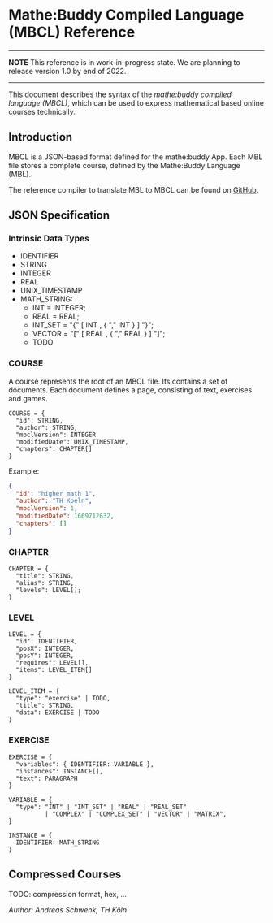 # Mathe:Buddy Compiled Language (MBCL) Reference

<!-- start-for-website -->

---

**NOTE**
This reference is in work-in-progress state. We are planning to release version 1.0 by end of 2022.

---

This document describes the syntax of the _mathe:buddy compiled language (MBCL)_,
which can be used to express mathematical based online courses technically.

## Introduction

MBCL is a JSON-based format defined for the mathe:buddy App.
Each MBL file stores a complete course, defined by the Mathe:Buddy Language (MBL).

The reference compiler to translate MBL to MBCL can be found on [GitHub](https://github.com/mathebuddy/mathebuddy-compiler.git).

## JSON Specification

### Intrinsic Data Types

- IDENTIFIER
- STRING
- INTEGER
- REAL
- UNIX_TIMESTAMP
- MATH_STRING:
  - INT = INTEGER;
  - REAL = REAL;
  - INT_SET = "{" [ INT , { "," INT } ] "}";
  - VECTOR = "[" [ REAL , { "," REAL } ] "]";
  - TODO

### COURSE

A course represents the root of an MBCL file.
Its contains a set of documents.
Each document defines a page, consisting of text, exercises and games.

```
COURSE = {
  "id": STRING,
  "author": STRING,
  "mbclVersion": INTEGER
  "modifiedDate": UNIX_TIMESTAMP,
  "chapters": CHAPTER[]
}
```

Example:

```json
{
  "id": "higher math 1",
  "author": "TH Koeln",
  "mbclVersion": 1,
  "modifiedDate": 1669712632,
  "chapters": []
}
```

### CHAPTER

```
CHAPTER = {
  "title": STRING,
  "alias": STRING,
  "levels": LEVEL[];
}
```

### LEVEL

```
LEVEL = {
  "id": IDENTIFIER,
  "posX": INTEGER,
  "posY": INTEGER,
  "requires": LEVEL[],
  "items": LEVEL_ITEM[]
}
```

```
LEVEL_ITEM = {
  "type": "exercise" | TODO,
  "title": STRING,
  "data": EXERCISE | TODO
}
```

### EXERCISE

```
EXERCISE = {
  "variables": { IDENTIFIER: VARIABLE },
  "instances": INSTANCE[],
  "text": PARAGRAPH
}
```

```
VARIABLE = {
  "type": "INT" | "INT_SET" | "REAL" | "REAL_SET"
          | "COMPLEX" | "COMPLEX_SET" | "VECTOR" | "MATRIX",
}
```

```
INSTANCE = {
  IDENTIFIER: MATH_STRING
}
```

## Compressed Courses

TODO: compression format, hex, ...

_Author: Andreas Schwenk, TH Köln_
